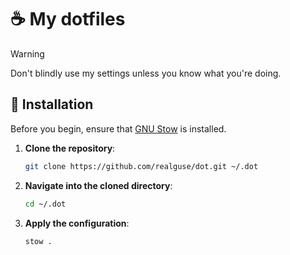 # ☕ My dotfiles

> [!WARNING]
> Don't blindly use my settings unless you know what you're doing.

## 🚀 Installation

Before you begin, ensure that [GNU Stow](https://www.gnu.org/software/stow/) is installed.

1. **Clone the repository**:

   ```sh
   git clone https://github.com/realguse/dot.git ~/.dot
   ```

2. **Navigate into the cloned directory**:

   ```sh
   cd ~/.dot
   ```

3. **Apply the configuration**:

   ```sh
   stow .
   ```
